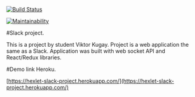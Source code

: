 [![Build Status](https://travis-ci.com/57Viktor57/project-lvl4-s343.svg?branch=master)](https://travis-ci.com/57Viktor57/project-lvl4-s343)

[![Maintainability](https://api.codeclimate.com/v1/badges/4b908d39b36aa0bae753/maintainability)](https://codeclimate.com/github/57Viktor57/project-lvl4-s343/maintainability)

#Slack project.

This is a project by student Viktor Kugay.
Project is a web application the same as a Slack.
Application was built with web socket API and React/Redux libraries.

#Demo link Heroku.

[https://hexlet-slack-project.herokuapp.com/](https://hexlet-slack-project.herokuapp.com/)
